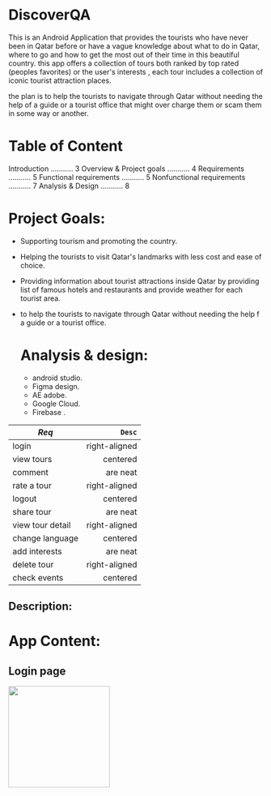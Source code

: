 # DiscoverQA

This is an Android Application that provides the tourists who have never been in Qatar before or have a vague knowledge about what to do in Qatar, where to go and how to get the most out of their time in this beautiful country. this app offers a collection of tours both ranked by top rated (peoples favorites) or the user's interests , each tour includes a collection of iconic tourist attraction places.

the plan is to help the tourists to navigate through Qatar without needing the help of a guide or a tourist office that might over charge them or scam them in some way or another.

 # Table of Content
 
Introduction ........... 3
Overview & Project goals ........... 4
Requirements  ........... 5
Functional requirements ........... 5
Nonfunctional requirements ........... 7
Analysis & Design ........... 8


# Project Goals:

-  Supporting tourism and promoting the country.
-  Helping the tourists to visit Qatar's landmarks with less cost and
   ease of choice.
-  Providing information about tourist attractions inside Qatar by providing
   list of famous hotels and restaurants and provide weather for each tourist
    area.
- to help the tourists to navigate through Qatar without needing the help f a
   guide or a tourist office.
   
   # Analysis & design:
   - android studio.
   - Figma design.
   - AE adobe.
   - Google Cloud.
   - Firebase .

|   *Req*          |    `Desc`     |
| -------------    |-------------: |
| login            | right-aligned | 
| view  tours      | centered      |  
| comment          | are neat      | 
| rate a tour      | right-aligned | 
| logout           | centered      |  
| share tour       | are neat      |
| view tour detail | right-aligned | 
| change language  | centered      |  
| add interests    | are neat      | 
| delete tour      | right-aligned | 
| check events     | centered      |  

  

  
  Description:
  ---
  
   
   
# App Content:
  ## **Login page**
  <p float="left" 
   <img src="https://user-images.githubusercontent.com/107422911/179891326-301a34c5-ce7b-4953-8e05-1a3682fe0e0a.png" width="200" height="300" />
   <img src="https://user-images.githubusercontent.com/107422911/179893511-16f6dc67-01da-4b92-9cfc-cc71199b1499.png" width=200 height"300" />
</p>

